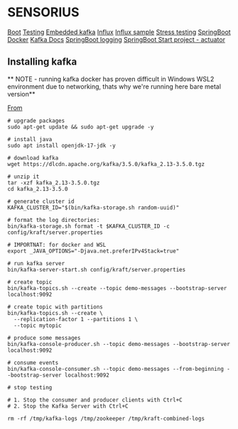 # SENSORIUS

[Boot](https://spring.io/guides/gs/spring-boot)
[Testing](https://docs.spring.io/spring-kafka/reference/testing.html)
[Embedded kafka](https://docs.spring.io/spring-kafka/reference/testing.html#embedded-kafka-annotation)
[Influx](https://medium.berkayozcan.com/connecting-an-influxdb-database-to-a-spring-boot-application-81f53ead3c7)
[Influx sample](https://medium.com/trabe/monitoring-humidity-and-temperature-with-grafana-influxdb-and-orange-pi-9680046c70c)
[Stress testing](https://www.blazemeter.com/blog/kafka-testing)
[SpringBoot Docker](https://medium.com/@bubu.tripathy/dockerizing-your-spring-boot-application-75bf2c6568d0)
[Kafka Docs](https://kafka.apache.org/0110/javadoc/org/apache/kafka/clients/consumer/KafkaConsumer.html#assign(java.util.Collection))
[SpringBoot logging](https://www.baeldung.com/spring-boot-logging)
[SpringBoot Start project - actuator](https://spring.io/guides/gs/spring-boot)


## Installing kafka

** NOTE - running kafka docker has proven difficult in Windows WSL2 environment due to networking, thats why we're running here bare metal version**

[From](https://www.confluent.io/blog/set-up-and-run-kafka-on-windows-linux-wsl-2/#start-kafka-cluster)

```
# upgrade packages
sudo apt-get update && sudo apt-get upgrade -y

# install java
sudo apt install openjdk-17-jdk -y

# download kafka
wget https://dlcdn.apache.org/kafka/3.5.0/kafka_2.13-3.5.0.tgz

# unzip it
tar -xzf kafka_2.13-3.5.0.tgz
cd kafka_2.13-3.5.0

# generate cluster id
KAFKA_CLUSTER_ID="$(bin/kafka-storage.sh random-uuid)"

# format the log directories:
bin/kafka-storage.sh format -t $KAFKA_CLUSTER_ID -c config/kraft/server.properties

# IMPORTNAT: for docker and WSL
export _JAVA_OPTIONS="-Djava.net.preferIPv4Stack=true"

# run kafka server
bin/kafka-server-start.sh config/kraft/server.properties

# create topic
bin/kafka-topics.sh --create --topic demo-messages --bootstrap-server localhost:9092

# create topic with partitions
bin/kafka-topics.sh --create \
  --replication-factor 1 --partitions 1 \
  --topic mytopic

# produce some messages
bin/kafka-console-producer.sh --topic demo-messages --bootstrap-server localhost:9092

# consume events
bin/kafka-console-consumer.sh --topic demo-messages --from-beginning --bootstrap-server localhost:9092

# stop testing

# 1. Stop the consumer and producer clients with Ctrl+C
# 2. Stop the Kafka Server with Ctrl+C

rm -rf /tmp/kafka-logs /tmp/zookeeper /tmp/kraft-combined-logs

```